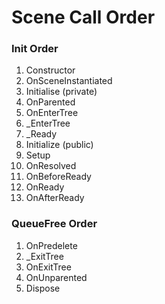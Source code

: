 # Scene Call Order

### Init Order

1. Constructor
1. OnSceneInstantiated
1. Initialise (private)
1. OnParented
1. OnEnterTree
1. _EnterTree
1. _Ready
1. Initialize (public)
1. Setup
1. OnResolved
1. OnBeforeReady
1. OnReady
1. OnAfterReady

### QueueFree Order

1. OnPredelete
1. _ExitTree
1. OnExitTree
1. OnUnparented
1. Dispose
